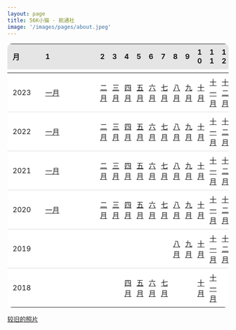 ```yaml
---
layout: page
title: 56K小猫 - 航通社
image: '/images/pages/about.jpeg'
---
```


<style type="text/css">
/* 基本表格样式 */
table {
    width: 100%;
    border-collapse: separate;
    border-spacing: 0;
    border-radius: 10px; /* 圆角 */
    overflow: hidden;
    background-color: #ffffff; /* 背景色，您可以根据需要更改 */
}

/* 表头和表体的样式 */
thead, tbody {
    display: table;
    width: 100%;
    table-layout: fixed; /* 固定布局 */
}

/* 表头的样式 */
thead {
    background-color: #e5e5e5; /* 表头背景色 */
}

/* 表格行的样式 */
tr {
    display: table-row;
    width: 100%;
}

/* 表格单元格的样式 */
td, th {
    padding: 8px 12px; /* 内边距 */
    border-bottom: 1px solid #dcdcdc; /* 底部边框 */
    text-align: left; /* 文本对齐方式 */
    vertical-align: middle; /* 垂直对齐方式 */
}

/* 最后一行的单元格的样式，去掉底部边框 */
tr:last-child td {
    border-bottom: none;
}

/* 表格单元格中图标的样式 */
td img, th img {
    margin-right: 5px; /* 右边距 */
    vertical-align: middle; /* 垂直对齐方式 */
}

/* 根据设计图，您可能需要为某些特定列添加特定样式，例如设置宽度、文本对齐方式等 */
/* 这里是一些示例： */
td:nth-child(1), th:nth-child(1) {
    width: 10%; /* 设置宽度 */
}

td:nth-child(2), th:nth-child(2) {
    width: 20%; /* 设置宽度 */
}

/* ... 根据需要继续添加 */

/* 为表格添加一个hover效果，使行在鼠标悬停时高亮 */
tr:hover {
    background-color: #f5f5f5;
}

</style>

| 月   | 1                | 2                | 3                | 4                | 5                | 6                | 7                | 8                | 9                | 10               | 11                 | 12                 |
| ---- | ---------------- | ---------------- | ---------------- | ---------------- | ---------------- | ---------------- | ---------------- | ---------------- | ---------------- | ---------------- | ------------------ | ------------------ |
| 2023 | [一月](/2023/01) | [二月](/2023/02) | [三月](/2023/03) | [四月](/2023/04) | [五月](/2023/05) | [六月](/2023/06) | [七月](/2023/07) | [八月](/2023/08) | [九月](/2023/09) | [十月](/2023/10) | [十一月](/2023/11) | [十二月](/2023/12) |
| 2022 | [一月](/2022/01) | [二月](/2022/02) | [三月](/2022/03) | [四月](/2022/04) | [五月](/2022/05) | [六月](/2022/06) | [七月](/2022/07) | [八月](/2022/08) | [九月](/2022/09) | [十月](/2022/10) | [十一月](/2022/11) | [十二月](/2022/12) |
| 2021 | [一月](/2021/01) | [二月](/2021/02) | [三月](/2021/03) | [四月](/2021/04) | [五月](/2021/05) | [六月](/2021/06) | [七月](/2021/07) | [八月](/2021/08) | [九月](/2021/09) | [十月](/2021/10) | [十一月](/2021/11) | [十二月](/2021/12) |
| 2020 | [一月](/2020/01) | [二月](/2020/02) | [三月](/2020/03) | [四月](/2020/04) | [五月](/2020/05) | [六月](/2020/06) | [七月](/2020/07) | [八月](/2020/08) | [九月](/2020/09) | [十月](/2020/10) | [十一月](/2020/11) | [十二月](/2020/12) |
| 2019 |                  |                  |                  |                  |                  |                  |                  | [八月](/2019/08) | [九月](/2019/09) | [十月](/2019/10) | [十一月](/2019/11) | [十二月](/2019/12) |
| 2018 |                  |                  |                  | [四月](/2018/04) | [五月](/2018/05) | [六月](/2018/06) | [七月](/2018/07) |                  |                  | [十月](/2018/10) | [十一月](/2018/11) |                    |

[较旧的照片](/old)